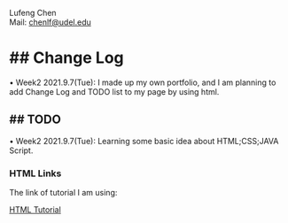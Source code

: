 <!DOCTYPE html>
<html>
<head>
  
<i1>Lufeng Chen<i2>   
<i1>Mail: chenlf@udel.edu<i2>

</head>
<body>  
  
  <h1>## Change Log</h1>
  
  <p1>• Week2 2021.9.7(Tue): I made up my own portfolio, and I am planning to add Change Log and TODO list to my page by using html.</p1>

  <h2>## TODO</h2>

  <p2>• Week2 2021.9.7(Tue):  Learning some basic idea about HTML;CSS;JAVA Script.</p2>
  
  <h3>HTML Links</h3>
  
  <p>The link of tutorial I am using:</p>
  <a href="https://www.w3schools.com/html/">HTML Tutorial</a>
  
</body>
</html>
